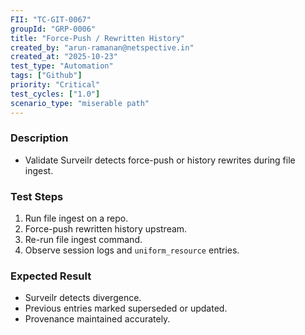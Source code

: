 ```yaml
---
FII: "TC-GIT-0067"
groupId: "GRP-0006"
title: "Force-Push / Rewritten History"
created_by: "arun-ramanan@netspective.in"
created_at: "2025-10-23"
test_type: "Automation"
tags: ["Github"]
priority: "Critical"
test_cycles: ["1.0"]
scenario_type: "miserable path"
---
```

### Description
- Validate Surveilr detects force-push or history rewrites during file ingest.

### Test Steps
1. Run file ingest on a repo.  
2. Force-push rewritten history upstream.  
3. Re-run file ingest command.  
4. Observe session logs and `uniform_resource` entries.

### Expected Result
- Surveilr detects divergence.  
- Previous entries marked superseded or updated.  
- Provenance maintained accurately.
